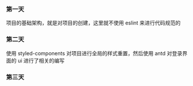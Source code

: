 ### 第一天
  项目的基础架构，就是对项目的创建，这里就不使用 eslint 来进行代码规范的

### 第二天
  使用 styled-components 对项目进行全局的样式重置，然后使用 antd 对登录界面的 ui 进行了相关的编写

### 第三天
  